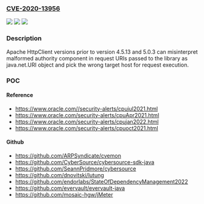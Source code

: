 ### [CVE-2020-13956](https://cve.mitre.org/cgi-bin/cvename.cgi?name=CVE-2020-13956)
![](https://img.shields.io/static/v1?label=Product&message=Apache%20HttpClient&color=blue)
![](https://img.shields.io/static/v1?label=Version&message=n%2Fa&color=blue)
![](https://img.shields.io/static/v1?label=Vulnerability&message=Improper%20Input%20Validation&color=brighgreen)

### Description

Apache HttpClient versions prior to version 4.5.13 and 5.0.3 can misinterpret malformed authority component in request URIs passed to the library as java.net.URI object and pick the wrong target host for request execution.

### POC

#### Reference
- https://www.oracle.com//security-alerts/cpujul2021.html
- https://www.oracle.com/security-alerts/cpuApr2021.html
- https://www.oracle.com/security-alerts/cpujan2022.html
- https://www.oracle.com/security-alerts/cpuoct2021.html

#### Github
- https://github.com/ARPSyndicate/cvemon
- https://github.com/CyberSource/cybersource-sdk-java
- https://github.com/SeannPridmore/cybersource
- https://github.com/dnovitski/lutung
- https://github.com/endorlabs/StateOfDependencyManagement2022
- https://github.com/evervault/evervault-java
- https://github.com/mosaic-hgw/jMeter

